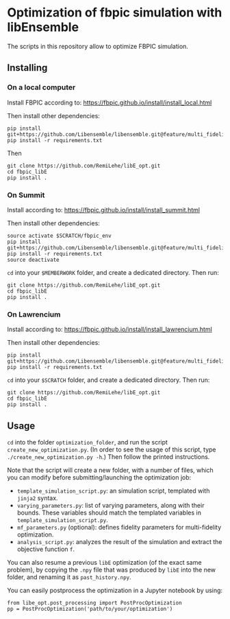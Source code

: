 # Optimization of fbpic simulation with libEnsemble

The scripts in this repository allow to optimize FBPIC simulation.

## Installing

### On a local computer

Install FBPIC according to:
https://fbpic.github.io/install/install_local.html

Then install other dependencies:
```
pip install git+https://github.com/Libensemble/libensemble.git@feature/multi_fidelity
pip install -r requirements.txt
```

Then
```
git clone https://github.com/RemiLehe/libE_opt.git
cd fbpic_libE
pip install .
```

### On Summit

Install according to:
https://fbpic.github.io/install/install_summit.html

Then install other dependencies:
```
source activate $SCRATCH/fbpic_env
pip install git+https://github.com/Libensemble/libensemble.git@feature/multi_fidelity
pip install -r requirements.txt
source deactivate
```

`cd` into your `$MEMBERWORK` folder, and create a dedicated directory. Then run:
```
git clone https://github.com/RemiLehe/libE_opt.git
cd fbpic_libE
pip install .
```

### On Lawrencium

Install according to:
https://fbpic.github.io/install/install_lawrencium.html

Then install other dependencies:
```
pip install git+https://github.com/Libensemble/libensemble.git@feature/multi_fidelity
pip install -r requirements.txt
```

`cd` into your `$SCRATCH` folder, and create a dedicated directory. Then run:
```
git clone https://github.com/RemiLehe/libE_opt.git
cd fbpic_libE
pip install .
```

## Usage

`cd` into the folder `optimization_folder`, and run the script
`create_new_optimization.py`. (In order to see the usage of this script,
type `./create_new_optimization.py -h`.) Then follow the printed instructions.

Note that the script will create a new folder, with a number of files,
which you can modify before submitting/launching the optimization job:

- `template_simulation_script.py`: an simulation script, templated with `jinja2` syntax.
- `varying_parameters.py`: list of varying parameters, along with their bounds. These variables should match the templated variables in `template_simulation_script.py`.
- `mf_parameters.py` (optional): defines fidelity parameters for multi-fidelity optimization.
- `analysis_script.py`: analyzes the result of the simulation and extract the objective function `f`.

You can also resume a previous `libE` optimization (of the exact same problem), by copying the `.npy` file that was produced by `libE` into the new folder, and renaming it as `past_history.npy`.

You can easily postprocess the optimization in a Jupyter notebook by using:
```
from libe_opt.post_processing import PostProcOptimization
pp = PostProcOptimization('path/to/your/optimization')
```
